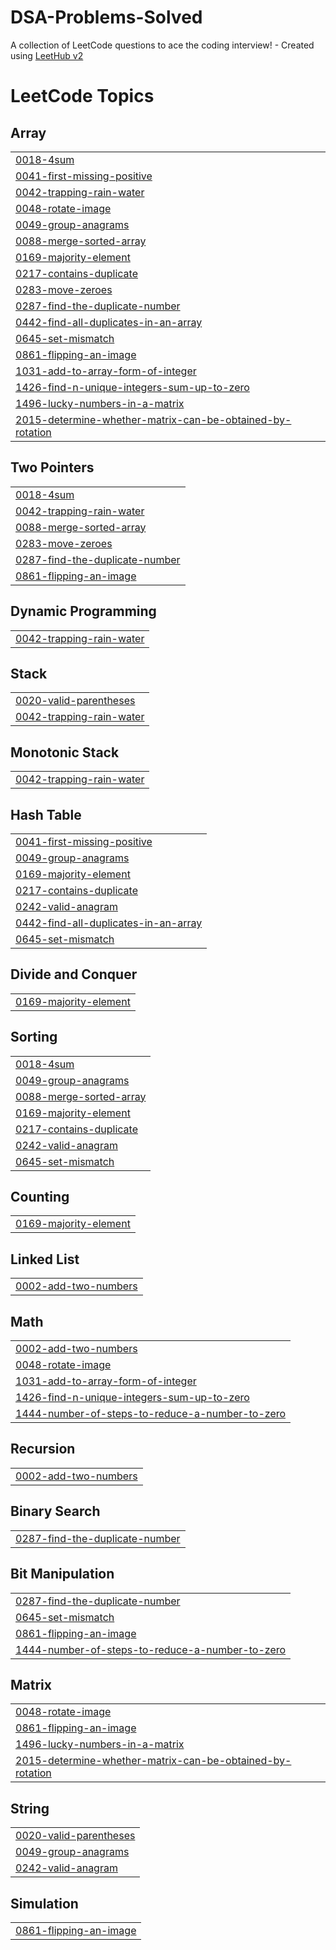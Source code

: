 # DSA-Problems-Solved
A collection of LeetCode questions to ace the coding interview! - Created using [LeetHub v2](https://github.com/arunbhardwaj/LeetHub-2.0)

<!---LeetCode Topics Start-->
# LeetCode Topics
## Array
|  |
| ------- |
| [0018-4sum](https://github.com/gouseshake0786/DSA-Problems-Solved/tree/master/0018-4sum) |
| [0041-first-missing-positive](https://github.com/gouseshake0786/DSA-Problems-Solved/tree/master/0041-first-missing-positive) |
| [0042-trapping-rain-water](https://github.com/gouseshake0786/DSA-Problems-Solved/tree/master/0042-trapping-rain-water) |
| [0048-rotate-image](https://github.com/gouseshake0786/DSA-Problems-Solved/tree/master/0048-rotate-image) |
| [0049-group-anagrams](https://github.com/gouseshake0786/DSA-Problems-Solved/tree/master/0049-group-anagrams) |
| [0088-merge-sorted-array](https://github.com/gouseshake0786/DSA-Problems-Solved/tree/master/0088-merge-sorted-array) |
| [0169-majority-element](https://github.com/gouseshake0786/DSA-Problems-Solved/tree/master/0169-majority-element) |
| [0217-contains-duplicate](https://github.com/gouseshake0786/DSA-Problems-Solved/tree/master/0217-contains-duplicate) |
| [0283-move-zeroes](https://github.com/gouseshake0786/DSA-Problems-Solved/tree/master/0283-move-zeroes) |
| [0287-find-the-duplicate-number](https://github.com/gouseshake0786/DSA-Problems-Solved/tree/master/0287-find-the-duplicate-number) |
| [0442-find-all-duplicates-in-an-array](https://github.com/gouseshake0786/DSA-Problems-Solved/tree/master/0442-find-all-duplicates-in-an-array) |
| [0645-set-mismatch](https://github.com/gouseshake0786/DSA-Problems-Solved/tree/master/0645-set-mismatch) |
| [0861-flipping-an-image](https://github.com/gouseshake0786/DSA-Problems-Solved/tree/master/0861-flipping-an-image) |
| [1031-add-to-array-form-of-integer](https://github.com/gouseshake0786/DSA-Problems-Solved/tree/master/1031-add-to-array-form-of-integer) |
| [1426-find-n-unique-integers-sum-up-to-zero](https://github.com/gouseshake0786/DSA-Problems-Solved/tree/master/1426-find-n-unique-integers-sum-up-to-zero) |
| [1496-lucky-numbers-in-a-matrix](https://github.com/gouseshake0786/DSA-Problems-Solved/tree/master/1496-lucky-numbers-in-a-matrix) |
| [2015-determine-whether-matrix-can-be-obtained-by-rotation](https://github.com/gouseshake0786/DSA-Problems-Solved/tree/master/2015-determine-whether-matrix-can-be-obtained-by-rotation) |
## Two Pointers
|  |
| ------- |
| [0018-4sum](https://github.com/gouseshake0786/DSA-Problems-Solved/tree/master/0018-4sum) |
| [0042-trapping-rain-water](https://github.com/gouseshake0786/DSA-Problems-Solved/tree/master/0042-trapping-rain-water) |
| [0088-merge-sorted-array](https://github.com/gouseshake0786/DSA-Problems-Solved/tree/master/0088-merge-sorted-array) |
| [0283-move-zeroes](https://github.com/gouseshake0786/DSA-Problems-Solved/tree/master/0283-move-zeroes) |
| [0287-find-the-duplicate-number](https://github.com/gouseshake0786/DSA-Problems-Solved/tree/master/0287-find-the-duplicate-number) |
| [0861-flipping-an-image](https://github.com/gouseshake0786/DSA-Problems-Solved/tree/master/0861-flipping-an-image) |
## Dynamic Programming
|  |
| ------- |
| [0042-trapping-rain-water](https://github.com/gouseshake0786/DSA-Problems-Solved/tree/master/0042-trapping-rain-water) |
## Stack
|  |
| ------- |
| [0020-valid-parentheses](https://github.com/gouseshake0786/DSA-Problems-Solved/tree/master/0020-valid-parentheses) |
| [0042-trapping-rain-water](https://github.com/gouseshake0786/DSA-Problems-Solved/tree/master/0042-trapping-rain-water) |
## Monotonic Stack
|  |
| ------- |
| [0042-trapping-rain-water](https://github.com/gouseshake0786/DSA-Problems-Solved/tree/master/0042-trapping-rain-water) |
## Hash Table
|  |
| ------- |
| [0041-first-missing-positive](https://github.com/gouseshake0786/DSA-Problems-Solved/tree/master/0041-first-missing-positive) |
| [0049-group-anagrams](https://github.com/gouseshake0786/DSA-Problems-Solved/tree/master/0049-group-anagrams) |
| [0169-majority-element](https://github.com/gouseshake0786/DSA-Problems-Solved/tree/master/0169-majority-element) |
| [0217-contains-duplicate](https://github.com/gouseshake0786/DSA-Problems-Solved/tree/master/0217-contains-duplicate) |
| [0242-valid-anagram](https://github.com/gouseshake0786/DSA-Problems-Solved/tree/master/0242-valid-anagram) |
| [0442-find-all-duplicates-in-an-array](https://github.com/gouseshake0786/DSA-Problems-Solved/tree/master/0442-find-all-duplicates-in-an-array) |
| [0645-set-mismatch](https://github.com/gouseshake0786/DSA-Problems-Solved/tree/master/0645-set-mismatch) |
## Divide and Conquer
|  |
| ------- |
| [0169-majority-element](https://github.com/gouseshake0786/DSA-Problems-Solved/tree/master/0169-majority-element) |
## Sorting
|  |
| ------- |
| [0018-4sum](https://github.com/gouseshake0786/DSA-Problems-Solved/tree/master/0018-4sum) |
| [0049-group-anagrams](https://github.com/gouseshake0786/DSA-Problems-Solved/tree/master/0049-group-anagrams) |
| [0088-merge-sorted-array](https://github.com/gouseshake0786/DSA-Problems-Solved/tree/master/0088-merge-sorted-array) |
| [0169-majority-element](https://github.com/gouseshake0786/DSA-Problems-Solved/tree/master/0169-majority-element) |
| [0217-contains-duplicate](https://github.com/gouseshake0786/DSA-Problems-Solved/tree/master/0217-contains-duplicate) |
| [0242-valid-anagram](https://github.com/gouseshake0786/DSA-Problems-Solved/tree/master/0242-valid-anagram) |
| [0645-set-mismatch](https://github.com/gouseshake0786/DSA-Problems-Solved/tree/master/0645-set-mismatch) |
## Counting
|  |
| ------- |
| [0169-majority-element](https://github.com/gouseshake0786/DSA-Problems-Solved/tree/master/0169-majority-element) |
## Linked List
|  |
| ------- |
| [0002-add-two-numbers](https://github.com/gouseshake0786/DSA-Problems-Solved/tree/master/0002-add-two-numbers) |
## Math
|  |
| ------- |
| [0002-add-two-numbers](https://github.com/gouseshake0786/DSA-Problems-Solved/tree/master/0002-add-two-numbers) |
| [0048-rotate-image](https://github.com/gouseshake0786/DSA-Problems-Solved/tree/master/0048-rotate-image) |
| [1031-add-to-array-form-of-integer](https://github.com/gouseshake0786/DSA-Problems-Solved/tree/master/1031-add-to-array-form-of-integer) |
| [1426-find-n-unique-integers-sum-up-to-zero](https://github.com/gouseshake0786/DSA-Problems-Solved/tree/master/1426-find-n-unique-integers-sum-up-to-zero) |
| [1444-number-of-steps-to-reduce-a-number-to-zero](https://github.com/gouseshake0786/DSA-Problems-Solved/tree/master/1444-number-of-steps-to-reduce-a-number-to-zero) |
## Recursion
|  |
| ------- |
| [0002-add-two-numbers](https://github.com/gouseshake0786/DSA-Problems-Solved/tree/master/0002-add-two-numbers) |
## Binary Search
|  |
| ------- |
| [0287-find-the-duplicate-number](https://github.com/gouseshake0786/DSA-Problems-Solved/tree/master/0287-find-the-duplicate-number) |
## Bit Manipulation
|  |
| ------- |
| [0287-find-the-duplicate-number](https://github.com/gouseshake0786/DSA-Problems-Solved/tree/master/0287-find-the-duplicate-number) |
| [0645-set-mismatch](https://github.com/gouseshake0786/DSA-Problems-Solved/tree/master/0645-set-mismatch) |
| [0861-flipping-an-image](https://github.com/gouseshake0786/DSA-Problems-Solved/tree/master/0861-flipping-an-image) |
| [1444-number-of-steps-to-reduce-a-number-to-zero](https://github.com/gouseshake0786/DSA-Problems-Solved/tree/master/1444-number-of-steps-to-reduce-a-number-to-zero) |
## Matrix
|  |
| ------- |
| [0048-rotate-image](https://github.com/gouseshake0786/DSA-Problems-Solved/tree/master/0048-rotate-image) |
| [0861-flipping-an-image](https://github.com/gouseshake0786/DSA-Problems-Solved/tree/master/0861-flipping-an-image) |
| [1496-lucky-numbers-in-a-matrix](https://github.com/gouseshake0786/DSA-Problems-Solved/tree/master/1496-lucky-numbers-in-a-matrix) |
| [2015-determine-whether-matrix-can-be-obtained-by-rotation](https://github.com/gouseshake0786/DSA-Problems-Solved/tree/master/2015-determine-whether-matrix-can-be-obtained-by-rotation) |
## String
|  |
| ------- |
| [0020-valid-parentheses](https://github.com/gouseshake0786/DSA-Problems-Solved/tree/master/0020-valid-parentheses) |
| [0049-group-anagrams](https://github.com/gouseshake0786/DSA-Problems-Solved/tree/master/0049-group-anagrams) |
| [0242-valid-anagram](https://github.com/gouseshake0786/DSA-Problems-Solved/tree/master/0242-valid-anagram) |
## Simulation
|  |
| ------- |
| [0861-flipping-an-image](https://github.com/gouseshake0786/DSA-Problems-Solved/tree/master/0861-flipping-an-image) |
<!---LeetCode Topics End-->
